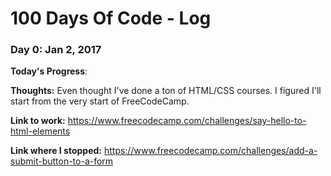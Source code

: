 # 100 Days Of Code - Log

### Day 0: Jan 2, 2017

**Today's Progress**:

**Thoughts:** Even thought I've done a ton of HTML/CSS courses. I figured I'll start from the very start of FreeCodeCamp. 

**Link to work:** https://www.freecodecamp.com/challenges/say-hello-to-html-elements

**Link where I stopped:** https://www.freecodecamp.com/challenges/add-a-submit-button-to-a-form

